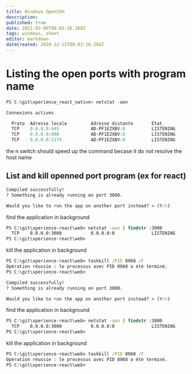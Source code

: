 ```yaml
---
title: Windows OpenSSH
description: 
published: true
date: 2021-02-06T08:03:16.268Z
tags: windows, sheet
editor: markdown
dateCreated: 2020-12-15T08:03:16.268Z
---
```


# Listing the open ports with program name 

````powershell
PS C:\git\xperience_react_native> netstat -aon

Connexions actives

  Proto  Adresse locale         Adresse distante       État
  TCP    0.0.0.0:445            AD-PF1EZXBV:0          LISTENING       4
  TCP    0.0.0.0:808            AD-PF1EZXBV:0          LISTENING       4892
  TCP    0.0.0.0:2179           AD-PF1EZXBV:0          LISTENING       5364
````

the n switch should speed up the command becase it do not resolve the host name

## List and kill openned port program (ex for react)

````cmd
Compiled successfully!
? Something is already running on port 3000.

Would you like to run the app on another port instead? » (Y/n)
````

find the application in background

````cmd
PS C:\git\xperience-react\web> netstat -aon | findstr :3000  
  TCP    0.0.0.0:3000           0.0.0.0:0              LISTENING       8968
PS C:\git\xperience-react\web>
````

kill the application in background

````cmd
PS C:\git\xperience-react\web> taskkill /PID 8968 /F 
Opération réussie : le processus avec PID 8968 a été terminé.
PS C:\git\xperience-react\web>
````

````cmd
Compiled successfully!
? Something is already running on port 3000.

Would you like to run the app on another port instead? » (Y/n)
````

find the application in background

````cmd
PS C:\git\xperience-react\web> netstat -aon | findstr :3000  
  TCP    0.0.0.0:3000           0.0.0.0:0              LISTENING       8968
PS C:\git\xperience-react\web>
````

kill the application in background

````cmd
PS C:\git\xperience-react\web> taskkill /PID 8968 /F 
Opération réussie : le processus avec PID 8968 a été terminé.
PS C:\git\xperience-react\web>
````
